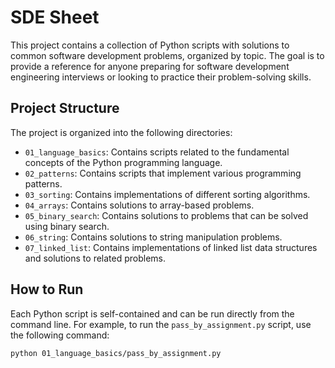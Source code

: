 # SDE Sheet

This project contains a collection of Python scripts with solutions to common software development problems, organized by topic. The goal is to provide a reference for anyone preparing for software development engineering interviews or looking to practice their problem-solving skills.

## Project Structure

The project is organized into the following directories:

-   `01_language_basics`: Contains scripts related to the fundamental concepts of the Python programming language.
-   `02_patterns`: Contains scripts that implement various programming patterns.
-   `03_sorting`: Contains implementations of different sorting algorithms.
-   `04_arrays`: Contains solutions to array-based problems.
-   `05_binary_search`: Contains solutions to problems that can be solved using binary search.
-   `06_string`: Contains solutions to string manipulation problems.
-   `07_linked_list`: Contains implementations of linked list data structures and solutions to related problems.

## How to Run

Each Python script is self-contained and can be run directly from the command line. For example, to run the `pass_by_assignment.py` script, use the following command:

```bash
python 01_language_basics/pass_by_assignment.py
```
